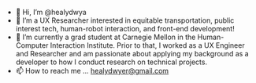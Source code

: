 - 👋 Hi, I’m @healydwya
- 👀 I’m a UX Researcher interested in equitable transportation, public interest tech, human-robot interaction, and front-end development!
- 🌱 I’m currently a grad student at Carnegie Mellon in the Human-Computer Interaction Institute. Prior to that, I worked as a UX Engineer and Researcher and am passionate about applying my background as a developer to how I conduct research on technical projects.  
- 📫 How to reach me ... healydwyer@gmail.com

<!---
healydwya/healydwya is a ✨ special ✨ repository because its `README.md` (this file) appears on your GitHub profile.
You can click the Preview link to take a look at your changes.
--->
